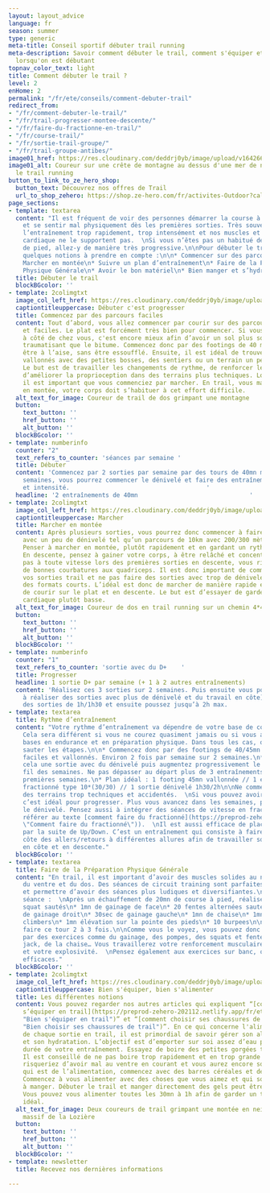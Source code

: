 ```yaml
---
layout: layout_advice
language: fr
season: summer
type: generic
meta-title: Conseil sportif débuter trail running
meta-description: Savoir comment débuter le trail, comment s'équiper et s'entrainer
  lorsqu'on est débutant
topnav_color_text: light
title: Comment débuter le trail ?
level: 2
enHome: 2
permalink: "/fr/ete/conseils/comment-debuter-trail"
redirect_from:
- "/fr/comment-debuter-le-trail/"
- "/fr/trail-progresser-montee-descente/"
- "/fr/faire-du-fractionne-en-trail/"
- "/fr/course-trail/"
- "/fr/sortie-trail-groupe/"
- "/fr/trail-groupe-antibes/"
image01_href: https://res.cloudinary.com/deddrj0yb/image/upload/v1642663999/website/summer/alex-gorham-jqrWv4jQw88-unsplash_hrvtkn.jpg
image01_alt: Coureur sur une crête de montagne au dessus d'une mer de nuage pratiquant
  le trail running
button_to_link_to_ze_hero_shop:
  button_text: Découvrez nos offres de Trail
  url_to_shop_zehero: https://shop.ze-hero.com/fr/activites-Outdoor?calessonstype=all&catypegenderlistsummer=all&calessonsactivitytype=Trail&start-date=
page_sections:
- template: textarea
  content: "Il est fréquent de voir des personnes démarrer la course à pied trop violemment
    et se sentir mal physiquement dès les premières sorties. Très souvent, on commence
    l’entraînement trop rapidement, trop intensément et nos muscles et notre rythme
    cardiaque ne le supportent pas.  \nSi vous n’êtes pas un habitué de la course
    de pied, allez-y de manière très progressive.\n\nPour débuter le trail, il y a
    quelques notions à prendre en compte :\n\n* Commencer sur des parcours faciles\n*
    Marcher en montée\n* Suivre un plan d’entraînement\n* Faire de la Préparation
    Physique Générale\n* Avoir le bon matériel\n* Bien manger et s’hydrater"
  title: Débuter le trail
  blockBGcolor: ''
- template: 2colimgtxt
  image_col_left_href: https://res.cloudinary.com/deddrj0yb/image/upload/v1643038697/website/summer/117444833_3228512423882343_2122646883182493095_n_pymt7i.jpg
  captiontitleuppercase: Débuter c'est progresser
  title: Commencez par des parcours faciles
  content: Tout d’abord, vous allez commencer par courir sur des parcours simples
    et faciles. Le plat est forcément très bien pour commencer. Si vous avez un parc
    à côté de chez vous, c'est encore mieux afin d’avoir un sol plus souple et moins
    traumatisant que le bitume. Commencez donc par des footings de 40 mn où vous devez
    être à l’aise, sans être essoufflé. Ensuite, il est idéal de trouver des parcours
    vallonnés avec des petites bosses, des sentiers ou un terrain un peu plus instable.
    Le but est de travailler les changements de rythme, de renforcer les muscles et
    d’améliorer la proprioception dans des terrains plus techniques. Lors des montées,
    il est important que vous commenciez par marcher. En trail, vous marcherez beaucoup
    en montée, votre corps doit s’habituer à cet effort difficile.
  alt_text_for_image: Coureur de trail de dos grimpant une montagne
  button:
    text_button: ''
    href_button: ''
    alt_button: ''
  blockBGcolor: ''
- template: numberinfo
  counter: "2"
  text_refers_to_counter: 'séances par semaine '
  title: Débuter
  content: 'Commencez par 2 sorties par semaine par des tours de 40mn max. Après deux
    semaines, vous pourrez commencer le dénivelé et faire des entraînements avec fractionné
    et intensité.                                      '
  headline: '2 entraînements de 40mn                               '
- template: 2colimgtxt
  image_col_left_href: https://res.cloudinary.com/deddrj0yb/image/upload/v1643040082/website/summer/IMG_20200707_120911_g5vjmz.jpg
  captiontitleuppercase: Marcher
  title: Marcher en montée
  content: Après plusieurs sorties, vous pourrez donc commencer à faire une sortie
    avec un peu de dénivelé tel qu’un parcours de 10km avec 200/300 mètres de dénivelé.
    Penser à marcher en montée, plutôt rapidement et en gardant un rythme constant.
    En descente, pensez à gainer votre corps, à être relâché et concentré. Ne courez
    pas à toute vitesse lors des premières sorties en descente, vous risqueriez d’avoir
    de bonnes courbatures aux quadriceps. Il est donc important de commencer progressivement
    vos sorties trail et ne pas faire des sorties avec trop de dénivelé, même sur
    des formats courts. L’idéal est donc de marcher de manière rapide en montée et
    de courir sur le plat et en descente. Le but est d’essayer de garder sa fréquence
    cardiaque plutôt basse.
  alt_text_for_image: Coureur de dos en trail running sur un chemin 4*4 en montagne
  button:
    text_button: ''
    href_button: ''
    alt_button: ''
  blockBGcolor: ''
- template: numberinfo
  counter: "1"
  text_refers_to_counter: 'sortie avec du D+    '
  title: Progresser
  headline: 1 sortie D+ par semaine (+ 1 à 2 autres entraînements)
  content: 'Réalisez ces 3 sorties sur 2 semaines. Puis ensuite vous pourrez commencer
    à réaliser des sorties avec plus de dénivelé et du travail en côte). Débutez par
    des sorties de 1h/1h30 et ensuite poussez jusqu’à 2h max.                       '
- template: textarea
  title: Rythme d’entraînement
  content: "Votre rythme d’entraînement va dépendre de votre base de course à pied.
    Cela sera différent si vous ne courez quasiment jamais ou si vous avez quelques
    bases en endurance et en préparation physique. Dans tous les cas, on ne doit pas
    sauter les étapes.\n\n* Commencez donc par des footings de 40/45mn sur des terrains
    faciles et vallonnés. Environ 2 fois par semaine sur 2 semaines.\n* Ajoutez à
    cela une sortie avec du dénivelé puis augmentez progressivement le dénivelé au
    fil des semaines. Ne pas dépasser au départ plus de 3 entraînements sur les 4
    premières semaines.\n* Plan idéal : 1 footing 45mn vallonnée // 1 entraînement
    fractionné type 10*(30/30) // 1 sortie dénivelé 1h30/2h\n\nNe commencez pas dans
    des terrains trop techniques et accidentés.  \nSi vous pouvez avoir 3 entraînements/semaine
    c’est idéal pour progresser. Plus vous avancez dans les semaines, plus vous augmenterez
    le dénivelé. Pensez aussi à intégrer des séances de vitesse en fractionné (se
    référer au texte [comment faire du fractionné](https://preprod-zehero-202112.netlify.app/fr/ete/conseils/fractionne-trail
    \"Comment faire du fractionné\")).  \nIl est aussi efficace de placer des entraînements
    par la suite de Up/Down. C’est un entraînement qui consiste à faire sur une même
    côte des allers/retours à différentes allures afin de travailler son efficacité
    en côte et en descente."
  blockBGcolor: ''
- template: textarea
  title: Faire de la Préparation Physique Générale
  content: "En trail, il est important d’avoir des muscles solides au niveau des jambes,
    du ventre et du dos. Des séances de circuit training sont parfaites pour progresser
    et permettre d’avoir des séances plus ludiques et diversifiantes.\n\nExemple de
    séance :  \nAprès un échauffement de 20mn de course à pied, réaliser :\n\n* 20
    squat sautés\n* 1mn de gainage de face\n* 20 fentes alternées sautées\n* 30sec
    de gainage droit\n* 30sec de gainage gauche\n* 1mn de chaise\n* 1mn de mountains
    climbers\n* 1mn élévation sur la pointe des pieds\n* 10 burpees\n\nVous pouvez
    faire ce tour 2 à 3 fois.\n\nComme vous le voyez, vous pouvez donc travailler
    par des exercices comme du gainage, des pompes, des squats et fentes, des jumpings
    jack, de la chaise… Vous travaillerez votre renforcement musculaire, votre proprioception
    et votre explosivité.  \nPensez également aux exercices sur banc, qui sont très
    efficaces."
  blockBGcolor: ''
- template: 2colimgtxt
  image_col_left_href: https://res.cloudinary.com/deddrj0yb/image/upload/v1640072271/website/summer/IMG_20200627_113908_kkfmdk.jpg
  captiontitleuppercase: Bien s'équiper, bien s'alimenter
  title: Les différentes notions
  content: Vous pouvez regarder nos autres articles qui expliquent “[comment bien
    s’équiper en trail](https://preprod-zehero-202112.netlify.app/fr/ete/conseils/equipement-trail
    "Bien s'équiper en trail")” et “[comment choisir ses chaussures de trail](https://preprod-zehero-202112.netlify.app/fr/ete/conseils/chaussures-trail
    "Bien choisir ses chaussures de trail")”. En ce qui concerne l'alimentation, lors
    de chaque sortie en trail, il est primordial de savoir gérer son alimentation
    et son hydratation. L’objectif est d’emporter sur soi assez d’eau pour toute la
    durée de votre entraînement. Essayez de boire des petites gorgées toutes les 15mn.
    Il est conseillé de ne pas boire trop rapidement et en trop grande quantité. Vous
    risqueriez d’avoir mal au ventre en courant et vous aurez encore soif. Pour ce
    qui est de l’alimentation, commencez avec des barres céréales et des compotes.
    Commencez à vous alimenter avec des choses que vous aimez et qui sont faciles
    à manger. Débuter le trail et manger directement des gels peut être un peu désagréable.
    Vous pouvez vous alimenter toutes les 30mn à 1h afin de garder un taux d’énergie
    idéal.
  alt_text_for_image: Deux coureurs de trail grimpant une montée en neige dans le
    massif de la Lozière
  button:
    text_button: ''
    href_button: ''
    alt_button: ''
  blockBGcolor: ''
- template: newsletter
  title: Recevez nos dernières informations

---
```

